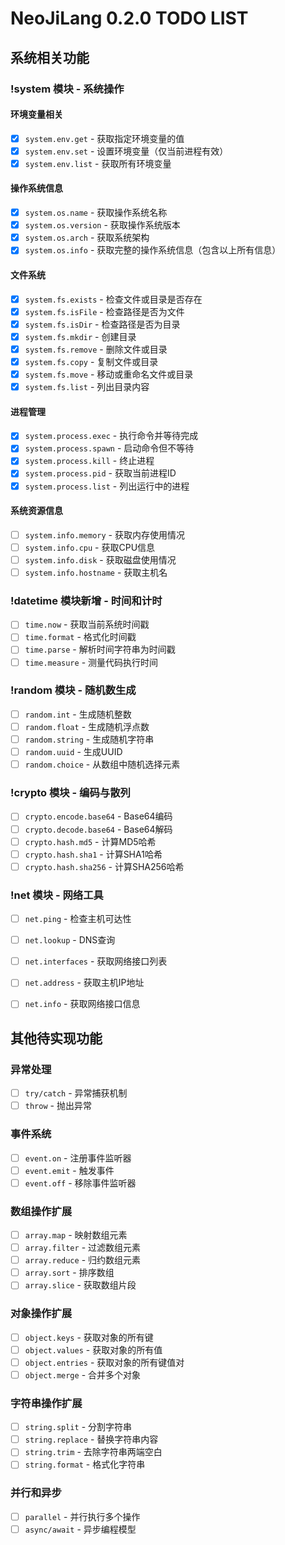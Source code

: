 # NeoJiLang 0.2.0 TODO LIST

## 系统相关功能

### !system 模块 - 系统操作

#### 环境变量相关
- [x] `system.env.get` - 获取指定环境变量的值
- [x] `system.env.set` - 设置环境变量（仅当前进程有效）
- [x] `system.env.list` - 获取所有环境变量

#### 操作系统信息
- [x] `system.os.name` - 获取操作系统名称
- [x] `system.os.version` - 获取操作系统版本
- [x] `system.os.arch` - 获取系统架构
- [x] `system.os.info` - 获取完整的操作系统信息（包含以上所有信息）

#### 文件系统
- [x] `system.fs.exists` - 检查文件或目录是否存在
- [x] `system.fs.isFile` - 检查路径是否为文件
- [x] `system.fs.isDir` - 检查路径是否为目录
- [x] `system.fs.mkdir` - 创建目录
- [x] `system.fs.remove` - 删除文件或目录
- [x] `system.fs.copy` - 复制文件或目录
- [x] `system.fs.move` - 移动或重命名文件或目录
- [x] `system.fs.list` - 列出目录内容

#### 进程管理
- [x] `system.process.exec` - 执行命令并等待完成
- [x] `system.process.spawn` - 启动命令但不等待
- [x] `system.process.kill` - 终止进程
- [x] `system.process.pid` - 获取当前进程ID
- [x] `system.process.list` - 列出运行中的进程

#### 系统资源信息
- [ ] `system.info.memory` - 获取内存使用情况
- [ ] `system.info.cpu` - 获取CPU信息
- [ ] `system.info.disk` - 获取磁盘使用情况
- [ ] `system.info.hostname` - 获取主机名

### !datetime 模块新增 - 时间和计时
- [ ] `time.now` - 获取当前系统时间戳
- [ ] `time.format` - 格式化时间戳
- [ ] `time.parse` - 解析时间字符串为时间戳
- [ ] `time.measure` - 测量代码执行时间

### !random 模块 - 随机数生成
- [ ] `random.int` - 生成随机整数
- [ ] `random.float` - 生成随机浮点数
- [ ] `random.string` - 生成随机字符串
- [ ] `random.uuid` - 生成UUID
- [ ] `random.choice` - 从数组中随机选择元素

### !crypto 模块 - 编码与散列
- [ ] `crypto.encode.base64` - Base64编码
- [ ] `crypto.decode.base64` - Base64解码
- [ ] `crypto.hash.md5` - 计算MD5哈希
- [ ] `crypto.hash.sha1` - 计算SHA1哈希
- [ ] `crypto.hash.sha256` - 计算SHA256哈希

### !net 模块 - 网络工具
- [ ] `net.ping` - 检查主机可达性
- [ ] `net.lookup` - DNS查询
- [ ] `net.interfaces` - 获取网络接口列表
- [ ] `net.address` - 获取主机IP地址
- [ ] `net.info` - 获取网络接口信息


## 其他待实现功能

### 异常处理
- [ ] `try/catch` - 异常捕获机制
- [ ] `throw` - 抛出异常

### 事件系统
- [ ] `event.on` - 注册事件监听器
- [ ] `event.emit` - 触发事件
- [ ] `event.off` - 移除事件监听器

### 数组操作扩展
- [ ] `array.map` - 映射数组元素
- [ ] `array.filter` - 过滤数组元素
- [ ] `array.reduce` - 归约数组元素
- [ ] `array.sort` - 排序数组
- [ ] `array.slice` - 获取数组片段

### 对象操作扩展
- [ ] `object.keys` - 获取对象的所有键
- [ ] `object.values` - 获取对象的所有值
- [ ] `object.entries` - 获取对象的所有键值对
- [ ] `object.merge` - 合并多个对象

### 字符串操作扩展
- [ ] `string.split` - 分割字符串
- [ ] `string.replace` - 替换字符串内容
- [ ] `string.trim` - 去除字符串两端空白
- [ ] `string.format` - 格式化字符串

### 并行和异步
- [ ] `parallel` - 并行执行多个操作
- [ ] `async/await` - 异步编程模型
